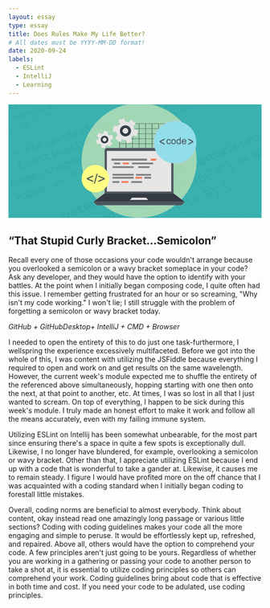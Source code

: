```yaml
---
layout: essay
type: essay
title: Does Rules Make My Life Better?
# All dates must be YYYY-MM-DD format!
date: 2020-09-24
labels:
  - ESLint
  - IntelliJ
  - Learning
---
```


<img class="ui medium left floated image" src="../images/code.jpg">

## “That Stupid Curly Bracket...Semicolon”

Recall every one of those occasions your code wouldn't arrange because you overlooked a semicolon or a wavy bracket someplace in your code? Ask any developer, and they would have the option to identify with your battles. At the point when I initially began composing code, I quite often had this issue.  I remember getting frustrated for an hour or so screaming, "Why isn't my code working." I won't lie; I still struggle with the problem of forgetting a semicolon or wavy bracket today.

*GitHub + GitHubDesktop+ IntelliJ + CMD + Browser*

I needed to open the entirety of this to do just one task-furthermore, I wellspring the experience excessively multifaceted. Before we got into the whole of this, I was content with utilizing the JSFiddle because everything I required to open and work on and get results on the same wavelength. However, the current week's module expected me to shuffle the entirety of the referenced above simultaneously, hopping starting with one then onto the next, at that point to another, etc. At times, I was so lost in all that I just wanted to scream. On top of everything, I happen to be sick during this week's module. I truly made an honest effort to make it work and follow all the means accurately, even with my failing immune system.

Utilizing ESLint on Intellij has been somewhat unbearable, for the most part since ensuring there's a space in quite a few spots is exceptionally dull. Likewise, I no longer have blundered, for example, overlooking a semicolon or wavy bracket. Other than that, I appreciate utilizing ESLint because I end up with a code that is wonderful to take a gander at. Likewise, it causes me to remain steady. I figure I would have profited more on the off chance that I was acquainted with a coding standard when I initially began coding to forestall little mistakes.

Overall, coding norms are beneficial to almost everybody. Think about content, okay instead read one amazingly long passage or various little sections? Coding with coding guidelines makes your code all the more engaging and simple to peruse. It would be effortlessly kept up, refreshed, and repaired. Above all, others would have the option to comprehend your code. A few principles aren't just going to be yours. Regardless of whether you are working in a gathering or passing your code to another person to take a shot at, it is essential to utilize coding principles so others can comprehend your work. Coding guidelines bring about code that is effective in both time and cost. If you need your code to be adulated, use coding principles.
